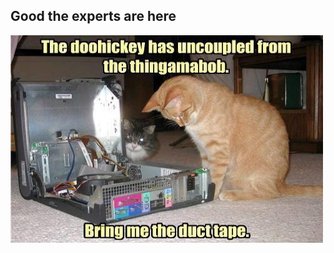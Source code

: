 
<html>
<body>

<h2>Good the experts are here</h2>
<img src="tech cat.jpg" alt="kitty help" width="500" height="333">

</body>
</html>
